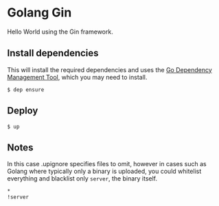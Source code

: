 
# Golang Gin

Hello World using the Gin framework.

## Install dependencies

This will install the required dependencies and uses the [Go Dependency Management Tool](https://github.com/golang/dep),
which you may need to install.

```
$ dep ensure
```

## Deploy

```
$ up
```

## Notes

In this case .upignore specifies files to omit, however in cases such as Golang where
typically only a binary is uploaded, you could whitelist everything and blacklist only `server`,
the binary itself.

```
*
!server
```
